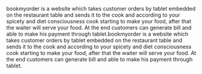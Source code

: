 bookmyorder is a website which takes customer orders by tablet embedded on the restaurant table and sends it to the cook and according to your spicety and diet consciousness cook starting to make your food, after that the waiter will serve your food. At the end customers can generate bill and able to make his payment through tablet.bookmyorder is a website which takes customer orders by tablet embedded on the restaurant table and sends it to the cook and according to your spicety and diet consciousness cook starting to make your food, after that the waiter will serve your food. At the end customers can generate bill and able to make his payment through tablet.